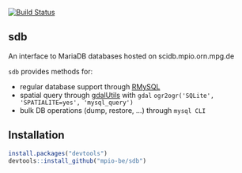 [![Build Status](https://travis-ci.org/mpio-be/sdb.svg?branch=master)](https://travis-ci.org/mpio-be/sdb)

sdb
------------
An interface to MariaDB databases hosted on scidb.mpio.orn.mpg.de

`sdb` provides methods for:

- regular database support through [RMySQL]( https://CRAN.R-project.org/package=RMySQL ) 
- spatial query through  [gdalUtils]( https://CRAN.R-project.org/package=gdalUtils ) with 
  ``gdal`` `ogr2ogr('SQLite', 'SPATIALITE=yes', 'mysql_query')`            
- bulk DB operations (dump, restore, ...) through `mysql CLI`

Installation
------------

``` r
install.packages("devtools")
devtools::install_github("mpio-be/sdb")
```

